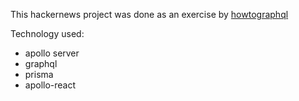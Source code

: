 This hackernews project was done as an exercise by [howtographql](https://www.howtographql.com/)

Technology used:

- apollo server
- graphql
- prisma
- apollo-react
